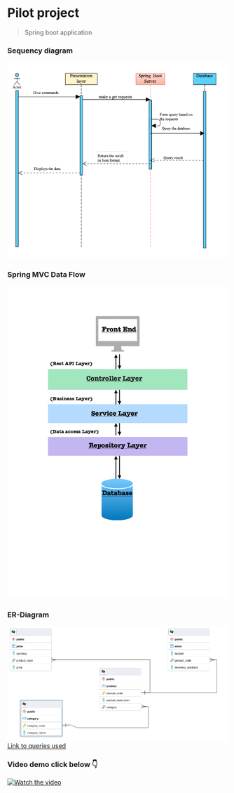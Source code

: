 # Pilot project

> Spring boot application

### Sequency diagram
![sequency diagram image](./src/main/resources/public/static/images/sequence.png)

### Spring MVC Data Flow
![sequency diagram image](./src/main/resources/public/static/images/Spring%20_flow.jpeg)

### ER-Diagram
![sequency diagram image](./src/main/resources/public/static/images/ERDiagram.png)
[Link to queries used](./src/main/resources/public/static/queries.txt)

### Video demo click below 👇
[![Watch the video](https://img.youtube.com/vi/Wt7tWVSzfOk/maxresdefault.jpg)](https://youtu.be/watch?v=Wt7tWVSzfOk)
